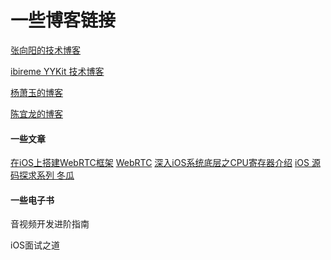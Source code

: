 #  一些博客链接

[张向阳的技术博客](http://isheyes.com)

[ibireme YYKit 技术博客](https://blog.ibireme.com)

[杨萧玉的博客](http://yulingtianxia.com)

[陈宜龙的博客](https://github.com/ChenYilong/iOSBlog)

#### 一些文章
[在iOS上搭建WebRTC框架](http://webrtc.org.cn/ios-framework/)
[WebRTC](https://github.com/ChenYilong/WebRTC)
[深入iOS系统底层之CPU寄存器介绍](https://www.jianshu.com/p/6d7a57794122)
[iOS 源码探求系列 冬瓜](https://github.com/Desgard/iOS-Source-Probe)

#### 一些电子书

音视频开发进阶指南

iOS面试之道



